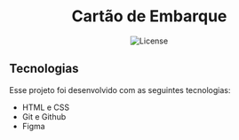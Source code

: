 <h1 align="center"> Cartão de Embarque </h1>

<p align="center">
  <img alt="License" src="https://img.shields.io/badge/MIT-License?label=License&labelColor=%239AB5EC&color=FFFAFA
">
</p>

## Tecnologias

Esse projeto foi desenvolvido com as seguintes tecnologias:

- HTML e CSS
- Git e Github
- Figma
